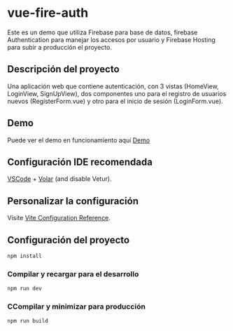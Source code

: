 # vue-fire-auth

Este es un demo que utiliza Firebase para base de datos, firebase Authentication para manejar los accesos por usuario y Firebase Hosting para subir a producción el proyecto.

## Descripción del proyecto

Una aplicación web que contiene autenticación, con 3 vistas (HomeView, LoginView, SignUpView), dos componentes uno para el registro de usuarios nuevos (RegisterForm.vue) y otro para el inicio de sesión (LoginForm.vue).

## Demo
Puede ver el demo en funcionamiento aquí [Demo](https://fir-auth-782e7.web.app)

## Configuración IDE recomendada

[VSCode](https://code.visualstudio.com/) + [Volar](https://marketplace.visualstudio.com/items?itemName=Vue.volar) (and disable Vetur).

## Personalizar la configuración

Visite [Vite Configuration Reference](https://vite.dev/config/).

## Configuración del proyecto

```sh
npm install
```

### Compilar y recargar para el desarrollo

```sh
npm run dev
```

### CCompilar y minimizar para producción

```sh
npm run build
```
